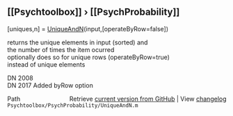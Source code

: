 ## [[Psychtoolbox]] &#8250; [[PsychProbability]]

[uniques,n] = [UniqueAndN](UniqueAndN)(input,[operateByRow=false])  
  
returns the unique elements in input (sorted) and  
the number of times the item ocurred  
optionally does so for unique rows (operateByRow=true)  
instead of unique elements  
  
DN    2008  
DN    2017 Added byRow option  




<div class="code_header" style="text-align:right;">
  <span style="float:left;">Path&nbsp;&nbsp;</span> <span class="counter">Retrieve <a href=
  "https://raw.github.com/Psychtoolbox-3/Psychtoolbox-3/beta/Psychtoolbox/PsychProbability/UniqueAndN.m">current version from GitHub</a> | View <a href=
  "https://github.com/Psychtoolbox-3/Psychtoolbox-3/commits/beta/Psychtoolbox/PsychProbability/UniqueAndN.m">changelog</a></span>
</div>
<div class="code">
  <code>Psychtoolbox/PsychProbability/UniqueAndN.m</code>
</div>

